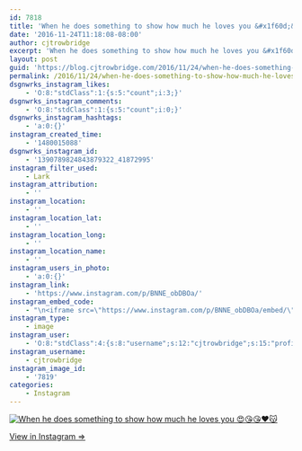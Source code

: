 ```yaml
---
id: 7818
title: 'When he does something to show how much he loves you &#x1f60d;&#x1f618;&#x1f618;❤️&#x1f63d;'
date: '2016-11-24T11:18:08-08:00'
author: cjtrowbridge
excerpt: 'When he does something to show how much he loves you &#x1f60d;&#x1f618;&#x1f618;❤️&#x1f63d;'
layout: post
guid: 'https://blog.cjtrowbridge.com/2016/11/24/when-he-does-something-to-show-how-much-he-loves-you-%f0%9f%98%8d%f0%9f%98%98%f0%9f%98%98%e2%9d%a4%ef%b8%8f%f0%9f%98%bd/'
permalink: /2016/11/24/when-he-does-something-to-show-how-much-he-loves-you-%f0%9f%98%8d%f0%9f%98%98%f0%9f%98%98%e2%9d%a4%ef%b8%8f%f0%9f%98%bd/
dsgnwrks_instagram_likes:
    - 'O:8:"stdClass":1:{s:5:"count";i:3;}'
dsgnwrks_instagram_comments:
    - 'O:8:"stdClass":1:{s:5:"count";i:0;}'
dsgnwrks_instagram_hashtags:
    - 'a:0:{}'
instagram_created_time:
    - '1480015088'
dsgnwrks_instagram_id:
    - '1390789824843879322_41872995'
instagram_filter_used:
    - Lark
instagram_attribution:
    - ''
instagram_location:
    - ''
instagram_location_lat:
    - ''
instagram_location_long:
    - ''
instagram_location_name:
    - ''
instagram_users_in_photo:
    - 'a:0:{}'
instagram_link:
    - 'https://www.instagram.com/p/BNNE_obDBOa/'
instagram_embed_code:
    - "\n<iframe src=\"https://www.instagram.com/p/BNNE_obDBOa/embed/\" width=\"612\" height=\"710\" frameborder=\"0\" scrolling=\"no\" allowtransparency=\"true\" class=\"insta-image-embed\"></iframe>\n"
instagram_type:
    - image
instagram_user:
    - 'O:8:"stdClass":4:{s:8:"username";s:12:"cjtrowbridge";s:15:"profile_picture";s:96:"https://scontent.cdninstagram.com/t51.2885-19/s150x150/13724650_1188772791164794_142557231_a.jpg";s:2:"id";s:8:"41872995";s:9:"full_name";s:13:"CJ Trowbridge";}'
instagram_username:
    - cjtrowbridge
instagram_image_id:
    - '7819'
categories:
    - Instagram
---
```


[![When he does something to show how much he loves you 😍😘😘❤️😽](https://blog.cjtrowbridge.com/wp-content/uploads/2016/11/1480015088-1-1.jpg)](https://www.instagram.com/p/BNNE_obDBOa/)

[View in Instagram ⇒](https://www.instagram.com/p/BNNE_obDBOa/)
